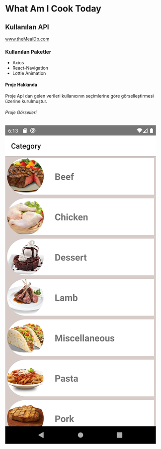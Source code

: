 # What Am I Cook Today

## Kullanılan API

www.theMealDb.com

### Kullanılan Paketler

- Axios
- React-Navigation
- Lottie Animation

#### Proje Hakkında

Proje ApI dan gelen verileri kullanıcının seçimlerine göre görselleştirmesi üzerine kurulmuştur.

###### Proje Görselleri

![Tux, Category PAge](/src/ReadmeAssets/Category.png)
